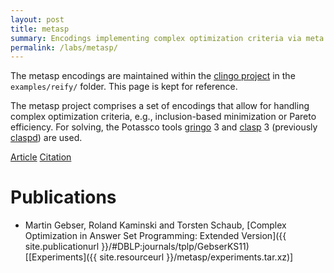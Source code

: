 ```yaml
---
layout: post
title: metasp
summary: Encodings implementing complex optimization criteria via meta programming.
permalink: /labs/metasp/
---
```


The metasp encodings are maintained within the [clingo project](/clingo/) in
the `examples/reify/` folder. This page is kept for reference.

The metasp project comprises a set of encodings that allow for handling complex optimization criteria, e.g., inclusion-based minimization or Pareto efficiency.
For solving, the Potassco tools [gringo](/clingo/) 3 and [clasp](/clasp/) 3 (previously [claspd](/cemetery/claspd/)) are used.

[Article](http://www.cs.uni-potsdam.de/wv/pdfformat/gekasc11b.pdf)
[Citation](http://www.cs.uni-potsdam.de/wv/bibtex/gekasc11b.bib)

# Publications

- Martin Gebser, Roland Kaminski and Torsten Schaub,
  [Complex Optimization in Answer Set Programming: Extended Version]({{ site.publicationurl }}/#DBLP:journals/tplp/GebserKS11)<br>
  [[Experiments]({{ site.resourceurl }}/metasp/experiments.tar.xz)]


